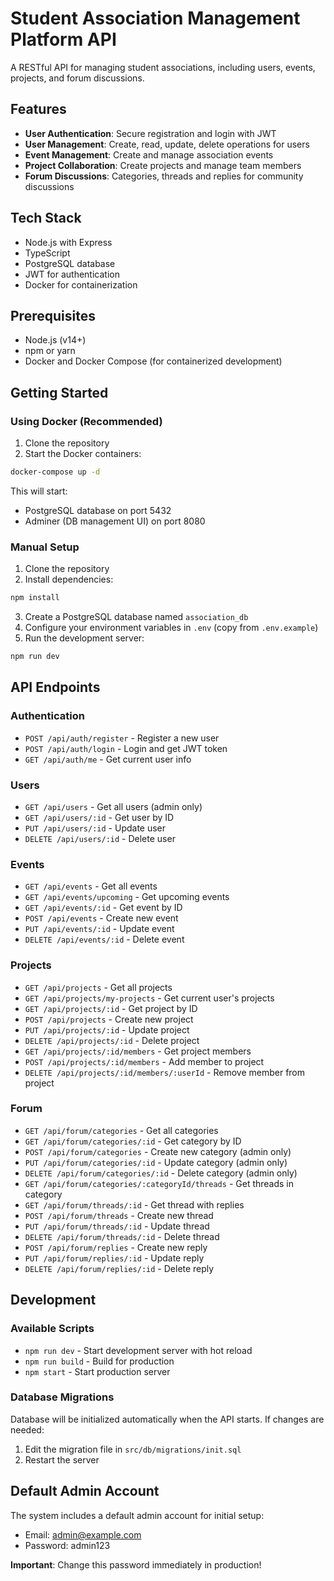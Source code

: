 # Student Association Management Platform API

A RESTful API for managing student associations, including users, events, projects, and forum discussions.

## Features

- **User Authentication**: Secure registration and login with JWT
- **User Management**: Create, read, update, delete operations for users
- **Event Management**: Create and manage association events
- **Project Collaboration**: Create projects and manage team members
- **Forum Discussions**: Categories, threads and replies for community discussions

## Tech Stack

- Node.js with Express
- TypeScript
- PostgreSQL database
- JWT for authentication
- Docker for containerization

## Prerequisites

- Node.js (v14+)
- npm or yarn
- Docker and Docker Compose (for containerized development)

## Getting Started

### Using Docker (Recommended)

1. Clone the repository
2. Start the Docker containers:

```bash
docker-compose up -d
```

This will start:

- PostgreSQL database on port 5432
- Adminer (DB management UI) on port 8080

### Manual Setup

1. Clone the repository
2. Install dependencies:

```bash
npm install
```

3. Create a PostgreSQL database named `association_db`
4. Configure your environment variables in `.env` (copy from `.env.example`)
5. Run the development server:

```bash
npm run dev
```

## API Endpoints

### Authentication

- `POST /api/auth/register` - Register a new user
- `POST /api/auth/login` - Login and get JWT token
- `GET /api/auth/me` - Get current user info

### Users

- `GET /api/users` - Get all users (admin only)
- `GET /api/users/:id` - Get user by ID
- `PUT /api/users/:id` - Update user
- `DELETE /api/users/:id` - Delete user

### Events

- `GET /api/events` - Get all events
- `GET /api/events/upcoming` - Get upcoming events
- `GET /api/events/:id` - Get event by ID
- `POST /api/events` - Create new event
- `PUT /api/events/:id` - Update event
- `DELETE /api/events/:id` - Delete event

### Projects

- `GET /api/projects` - Get all projects
- `GET /api/projects/my-projects` - Get current user's projects
- `GET /api/projects/:id` - Get project by ID
- `POST /api/projects` - Create new project
- `PUT /api/projects/:id` - Update project
- `DELETE /api/projects/:id` - Delete project
- `GET /api/projects/:id/members` - Get project members
- `POST /api/projects/:id/members` - Add member to project
- `DELETE /api/projects/:id/members/:userId` - Remove member from project

### Forum

- `GET /api/forum/categories` - Get all categories
- `GET /api/forum/categories/:id` - Get category by ID
- `POST /api/forum/categories` - Create new category (admin only)
- `PUT /api/forum/categories/:id` - Update category (admin only)
- `DELETE /api/forum/categories/:id` - Delete category (admin only)
- `GET /api/forum/categories/:categoryId/threads` - Get threads in category
- `GET /api/forum/threads/:id` - Get thread with replies
- `POST /api/forum/threads` - Create new thread
- `PUT /api/forum/threads/:id` - Update thread
- `DELETE /api/forum/threads/:id` - Delete thread
- `POST /api/forum/replies` - Create new reply
- `PUT /api/forum/replies/:id` - Update reply
- `DELETE /api/forum/replies/:id` - Delete reply

## Development

### Available Scripts

- `npm run dev` - Start development server with hot reload
- `npm run build` - Build for production
- `npm start` - Start production server

### Database Migrations

Database will be initialized automatically when the API starts. If changes are needed:

1. Edit the migration file in `src/db/migrations/init.sql`
2. Restart the server

## Default Admin Account

The system includes a default admin account for initial setup:

- Email: admin@example.com
- Password: admin123

**Important**: Change this password immediately in production!
